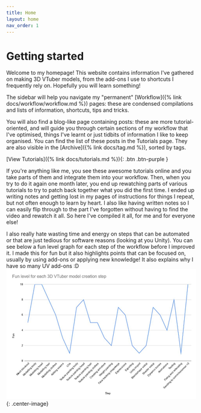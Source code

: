 ```yaml
---
title: Home
layout: home
nav_order: 1
---
```


# Getting started

Welcome to my homepage! This website contains information I've gathered on making 3D VTuber models, from the add-ons I use to shortcuts I frequently rely on. Hopefully you will learn something!

The sidebar will help you navigate my "permanent" [Workflow]({% link docs/workflow/workflow.md %}) pages: these are condensed compilations and lists of information, shortcuts, tips and tricks. 

You will also find a blog-like page containing posts: these are more tutorial-oriented, and will guide you through certain sections of my workflow that I've optimised, things I've learnt or just tidbits of information I like to keep organised. You can find the list of these posts in the Tutorials page. They are also visible in the [Archive]({% link docs/tag.md %}), sorted by tags.

[View Tutorials]({% link docs/tutorials.md %}){: .btn .btn-purple }

If you're anything like me, you see these awesome tutorials online and you take parts of them and integrate them into your workflow. Then, when you try to do it again one month later, you end up rewatching parts of various tutorials to try to patch back together what you did the first time. I ended up writing notes and getting lost in my pages of instructions for things I repeat, but not often enough to learn by heart. I also like having written notes so I can easily flip through to the part I've forgotten without having to find the video and rewatch it all. So here I've compiled it all, for me and for everyone else!

I also really hate wasting time and energy on steps that can be automated or that are just tedious for software reasons (looking at you Unity). You can see below a fun level graph for each step of the workflow before I improved it. I made this for fun but it also highlights points that can be focused on, usually by using add-ons or applying new knowledge! It also explains why I have so many UV add-ons :D
![](/assets/img/index-fun.JPG){: .center-image}